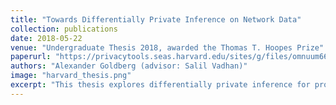 ```yaml
---
title: "Towards Differentially Private Inference on Network Data"
collection: publications
date: 2018-05-22
venue: "Undergraduate Thesis 2018, awarded the Thomas T. Hoopes Prize"
paperurl: "https://privacytools.seas.harvard.edu/sites/g/files/omnuum6656/files/privacytools/files/alex_goldberg_thesis.pdf"
authors: "Alexander Goldberg (advisor: Salil Vadhan)"
image: "harvard_thesis.png"
excerpt: "This thesis explores differentially private inference for probablistic models of random graphs, developing methods to preserve privacy while enabling statistical analysis of network data structure."
---
```


